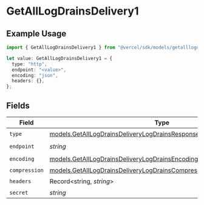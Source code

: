 # GetAllLogDrainsDelivery1

## Example Usage

```typescript
import { GetAllLogDrainsDelivery1 } from "@vercel/sdk/models/getalllogdrainsop.js";

let value: GetAllLogDrainsDelivery1 = {
  type: "http",
  endpoint: "<value>",
  encoding: "json",
  headers: {},
};
```

## Fields

| Field                                                                                                                                                | Type                                                                                                                                                 | Required                                                                                                                                             | Description                                                                                                                                          |
| ---------------------------------------------------------------------------------------------------------------------------------------------------- | ---------------------------------------------------------------------------------------------------------------------------------------------------- | ---------------------------------------------------------------------------------------------------------------------------------------------------- | ---------------------------------------------------------------------------------------------------------------------------------------------------- |
| `type`                                                                                                                                               | [models.GetAllLogDrainsDeliveryLogDrainsResponse200ApplicationJSONType](../models/getalllogdrainsdeliverylogdrainsresponse200applicationjsontype.md) | :heavy_check_mark:                                                                                                                                   | N/A                                                                                                                                                  |
| `endpoint`                                                                                                                                           | *string*                                                                                                                                             | :heavy_check_mark:                                                                                                                                   | N/A                                                                                                                                                  |
| `encoding`                                                                                                                                           | [models.GetAllLogDrainsDeliveryLogDrainsEncoding](../models/getalllogdrainsdeliverylogdrainsencoding.md)                                             | :heavy_check_mark:                                                                                                                                   | N/A                                                                                                                                                  |
| `compression`                                                                                                                                        | [models.GetAllLogDrainsDeliveryLogDrainsCompression](../models/getalllogdrainsdeliverylogdrainscompression.md)                                       | :heavy_minus_sign:                                                                                                                                   | N/A                                                                                                                                                  |
| `headers`                                                                                                                                            | Record<string, *string*>                                                                                                                             | :heavy_check_mark:                                                                                                                                   | N/A                                                                                                                                                  |
| `secret`                                                                                                                                             | *string*                                                                                                                                             | :heavy_minus_sign:                                                                                                                                   | N/A                                                                                                                                                  |